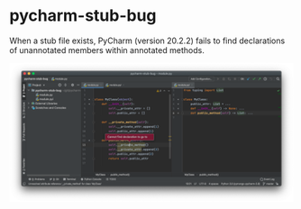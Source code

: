 # pycharm-stub-bug

When a stub file exists, PyCharm (version 20.2.2) fails to find declarations of
unannotated members within annotated methods.  

![bug screenshot](screenshot.png "PyCharm bug")